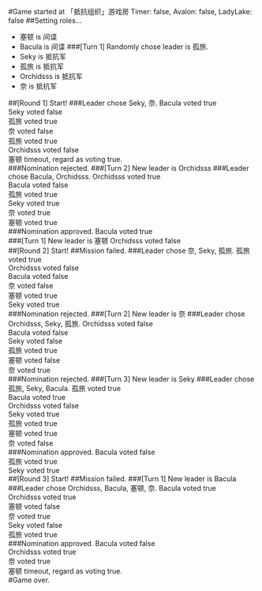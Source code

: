 #Game started at 「抵抗组织」游戏房
Timer: false, Avalon: false, LadyLake: false
##Setting roles...
+ 塞顿 is 间谍
+ Bacula is 间谍
###[Turn 1] Randomly chose leader is 孤旅.
+ Seky is 抵抗军
+ 孤旅 is 抵抗军
+ Orchidsss is 抵抗军
+ 奈 is 抵抗军


##[Round 1] Start!
###Leader chose Seky, 奈.
Bacula voted true  
Seky voted false  
孤旅 voted true  
奈 voted false  
孤旅 voted true  
Orchidsss voted false  
塞顿 timeout, regard as voting true.  
###Nomination rejected.
###[Turn 2] New leader is Orchidsss
###Leader chose Bacula, Orchidsss.
Orchidsss voted true  
Bacula voted false  
孤旅 voted true  
Seky voted true  
奈 voted true  
塞顿 voted true  
###Nomination approved.
Bacula voted true  
###[Turn 1] New leader is 塞顿
Orchidsss voted false  
##[Round 2] Start!
##Mission failed.
###Leader chose 奈, Seky, 孤旅.
孤旅 voted true  
Orchidsss voted false  
Bacula voted false  
奈 voted false  
塞顿 voted true  
Seky voted true  
###Nomination rejected.
###[Turn 2] New leader is 奈
###Leader chose Orchidsss, Seky, 孤旅.
Orchidsss voted false  
Bacula voted false  
Seky voted false  
孤旅 voted true  
塞顿 voted false  
奈 voted true  
###Nomination rejected.
###[Turn 3] New leader is Seky
###Leader chose 孤旅, Seky, Bacula.
孤旅 voted true  
Bacula voted true  
Orchidsss voted false  
Seky voted true  
孤旅 voted true  
塞顿 voted true  
奈 voted false  
###Nomination approved.
Bacula voted false  
孤旅 voted true  
Seky voted true  
##[Round 3] Start!
##Mission failed.
###[Turn 1] New leader is Bacula
###Leader chose Orchidsss, Bacula, 塞顿, 奈.
Bacula voted true  
Orchidsss voted true  
塞顿 voted false  
奈 voted true  
Seky voted false  
孤旅 voted true  
###Nomination approved.
Bacula voted false  
Orchidsss voted true  
奈 voted true  
塞顿 timeout, regard as voting true.  
#Game over.